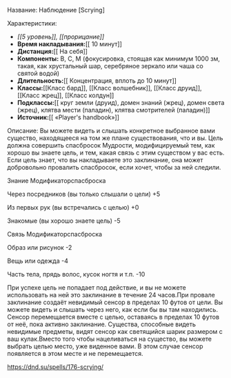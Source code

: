 Название: Наблюдение \[Scrying] 

Характеристики:
- *[[5 уровень]], [[прорицание]]*
- **Время накладывания:**[[ 10 минут]]
- **Дистанция:**[[ На себя]]
- **Компоненты:** В, С, М (фокусировка, стоящая как минимум 1000 зм, такая, как хрустальный шар, серебряное зеркало или чаша со святой водой)
- **Длительность:**[[ Концентрация, вплоть до 10 минут]]
- **Классы:**[[Класс  бард]], [[Класс волшебник]], [[Класс друид]], [[Класс жрец]], [[Класс колдун]]
- **Подклассы:**[[ круг земли (друид), домен знаний (жрец), домен света (жрец), клятва мести (паладин), клятва смотрителей (паладин)]]
- **Источник:**[[ «Player's handbook»]]

Описание:
Вы можете видеть и слышать конкретное выбранное вами существо, находящееся на том же плане существования, что и вы. Цель должна совершить спасбросок Мудрости, модифицируемый тем, как хорошо вы знаете цель, и тем, какая связь с этим существом у вас есть. Если цель знает, что вы накладываете это заклинание, она может добровольно провалить спасбросок, если хочет, чтобы за ней следили.


Знание
Модификаторспасброска


Через посредников (вы только слышали о цели)
+5


Из первых рук (вы встречались с целью)
+0


Знакомые (вы хорошо знаете цель)
-5





Связь
Модификаторспасброска


Образ или рисунок
-2


Вещь или одежда
-4


Часть тела, прядь волос, кусок ногтя и т.п.
-10



При успехе цель не попадает под действие, и вы не можете использовать на ней это заклинание в течение 24 часов.При провале заклинание создаёт невидимый сенсор в пределах 10 футов от цели. Вы можете видеть и слышать через него, как если бы вы там находились. Сенсор перемещается вместе с целью, оставаясь в пределах 10 футов от неё, пока активно заклинание. Существа, способные видеть невидимые предметы, видят сенсор как светящийся шарик размером с ваш кулак.Вместо того чтобы нацеливаться на существо, вы можете выбрать целью место, уже виденное вами. В этом случае сенсор появляется в этом месте и не перемещается.

https://dnd.su/spells/176-scrying/
